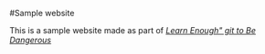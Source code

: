 #Sample website

This is a sample website made as part of [*Learn Enough" git to Be Dangerous*](http://learnenough.com/git-tutorial)
